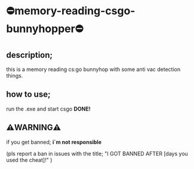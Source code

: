 # ⛔memory-reading-csgo-bunnyhopper⛔

## description;
this is a memory reading cs:go bunnyhop with some anti vac detection things.

## how to use;
run the .exe and start csgo
**DONE!**
 
## ⚠️**WARNING**⚠️
if you get banned;
**i´m not responsible**
 
(pls report a ban in issues with the title; "I GOT BANNED AFTER [days you used the cheat]!" )
 

